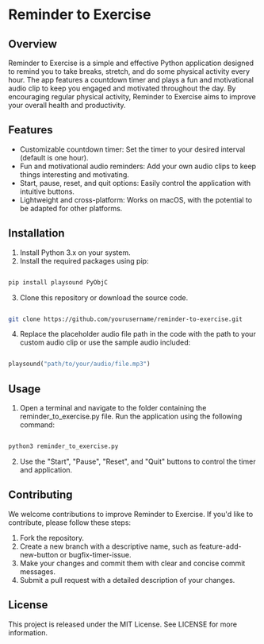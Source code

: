 # Reminder to Exercise

## Overview

Reminder to Exercise is a simple and effective Python application designed to remind you to take breaks, stretch, and do some physical activity every hour. The app features a countdown timer and plays a fun and motivational audio clip to keep you engaged and motivated throughout the day. By encouraging regular physical activity, Reminder to Exercise aims to improve your overall health and productivity.

## Features

- Customizable countdown timer: Set the timer to your desired interval (default is one hour).
- Fun and motivational audio reminders: Add your own audio clips to keep things interesting and motivating.
- Start, pause, reset, and quit options: Easily control the application with intuitive buttons.
- Lightweight and cross-platform: Works on macOS, with the potential to be adapted for other platforms.

## Installation

1. Install Python 3.x on your system.
2. Install the required packages using pip:

```bash

pip install playsound PyObjC
```

3. Clone this repository or download the source code.

```bash

git clone https://github.com/yourusername/reminder-to-exercise.git
```

4. Replace the placeholder audio file path in the code with the path to your custom audio clip or use the sample audio included:

```python

playsound("path/to/your/audio/file.mp3")
```

## Usage

1. Open a terminal and navigate to the folder containing the reminder_to_exercise.py file.
    Run the application using the following command:

```bash

python3 reminder_to_exercise.py
```

2. Use the "Start", "Pause", "Reset", and "Quit" buttons to control the timer and application.

## Contributing

We welcome contributions to improve Reminder to Exercise. If you'd like to contribute, please follow these steps:

1. Fork the repository.
2. Create a new branch with a descriptive name, such as feature-add-new-button or bugfix-timer-issue.
3. Make your changes and commit them with clear and concise commit messages.
4. Submit a pull request with a detailed description of your changes.

## License

This project is released under the MIT License. See LICENSE for more information.
